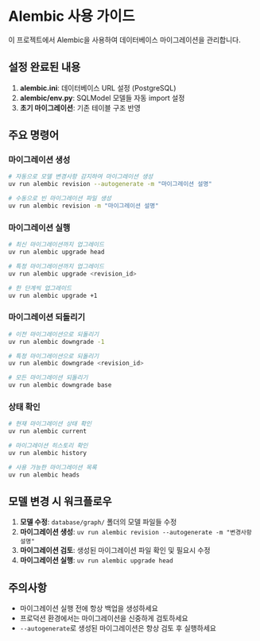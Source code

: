 # Alembic 사용 가이드

이 프로젝트에서 Alembic을 사용하여 데이터베이스 마이그레이션을 관리합니다.

## 설정 완료된 내용

1. **alembic.ini**: 데이터베이스 URL 설정 (PostgreSQL)
2. **alembic/env.py**: SQLModel 모델들 자동 import 설정
3. **초기 마이그레이션**: 기존 테이블 구조 반영

## 주요 명령어

### 마이그레이션 생성
```bash
# 자동으로 모델 변경사항 감지하여 마이그레이션 생성
uv run alembic revision --autogenerate -m "마이그레이션 설명"

# 수동으로 빈 마이그레이션 파일 생성
uv run alembic revision -m "마이그레이션 설명"
```

### 마이그레이션 실행
```bash
# 최신 마이그레이션까지 업그레이드
uv run alembic upgrade head

# 특정 마이그레이션까지 업그레이드
uv run alembic upgrade <revision_id>

# 한 단계씩 업그레이드
uv run alembic upgrade +1
```

### 마이그레이션 되돌리기
```bash
# 이전 마이그레이션으로 되돌리기
uv run alembic downgrade -1

# 특정 마이그레이션으로 되돌리기
uv run alembic downgrade <revision_id>

# 모든 마이그레이션 되돌리기
uv run alembic downgrade base
```

### 상태 확인
```bash
# 현재 마이그레이션 상태 확인
uv run alembic current

# 마이그레이션 히스토리 확인
uv run alembic history

# 사용 가능한 마이그레이션 목록
uv run alembic heads
```

## 모델 변경 시 워크플로우

1. **모델 수정**: `database/graph/` 폴더의 모델 파일들 수정
2. **마이그레이션 생성**: `uv run alembic revision --autogenerate -m "변경사항 설명"`
3. **마이그레이션 검토**: 생성된 마이그레이션 파일 확인 및 필요시 수정
4. **마이그레이션 실행**: `uv run alembic upgrade head`

## 주의사항

- 마이그레이션 실행 전에 항상 백업을 생성하세요
- 프로덕션 환경에서는 마이그레이션을 신중하게 검토하세요
- `--autogenerate`로 생성된 마이그레이션은 항상 검토 후 실행하세요
